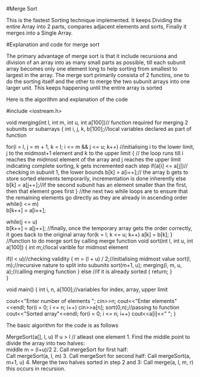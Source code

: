 #Merge Sort

This is the fastest Sorting technique implemented.
It keeps Dividing the entire Array into 2 parts, compares adjacent elements and sorts, Finally it merges into a Single Array.

#Explanation and code for merge sort

The primary advantage of merge sort is that it include recursiona and division of an array into as many small parts as possible, till each subunit array becomes only one element long to help sorting from smallest to largest in the array.
The merge sort primarily consista of 2 functins, one to do the sorting itself and the other to merge the two subunit arrays into one larger unit.
This keeps happening until the entire array is sorted

Here is the algorithm and explanation of the code

#include <iostream.h>

void merging(int l, int m, int u, int a[100])// function required for merging 2 subunits or subarrays 
{
   int i, j, k, b[100];//local variables declared as part of function

   for(i = l, j = m + 1, k = l; i <= m && j <= u; k++) //initialising i to the lower limit, j to the midmost+1 element and k to the upper limit
   { // the loop runs till i reaches the midmost element of the array and j reaches the upper limit indicating complete sorting, k gets incremented each step
      if(a[i] <= a[j])// checking in subunit 1, the lower bounds
         b[k] = a[i++];// the array b gets to store sorted elements temporarily, incrementation is done inherently
      else
         b[k] = a[j++];//if the second subunit has an element smaller than the first, then that element goes first
   }
   //the next two while loops are to ensure that the remaining elements go directly as they are already in ascending order
   while(i <= m)    
      b[k++] = a[i++];

   while(j <= u)   
      b[k++] = a[j++];
//finally, once the temporary array gets the order correctly, it goes back to the original array
   for(k = l; k <= u; k++)
      a[k] = b[k];
}
//function to do merge sort by calling merge function
void sort(int l, int u, int a[100]) 
{
   int m;//local varible for midmost element
   
   if(l < u)//checking validity 
   {
      m = (l + u) / 2;//initialising midmost value
      sort(l, m);//recursive nature to split into subunits
      sort(m+1, u);
      merging(l, m, u, a);//calling merging function
   } 
   else //if it is already sorted
   { 
      return;
   }   
}

void main() 
{ 
   int i, n, a[100];//variables for index, array, upper limit

  cout<<"Enter number of elements ";
  cin>>n;
  cout<<"Enter elements"<<endl;
  for(i = 0; i <= n; i++)
  cin>>a[n];
  sort(0,n);//passing to function
  cout<<"Sorted array"<<endl; 
   for(i = 0; i <= n; i++)
cout<<a[i]<<" ";
}

The basic algorithm for the code is as follows

MergeSort(a[], l,  u)
If u > l // atleast one element
     1. Find the middle point to divide the array into two halves:  
             middle m = (l+u)/2
     2. Call mergeSort for first half:   
             Call mergeSort(a, l, m)
     3. Call mergeSort for second half:
             Call mergeSort(a, m+1, u)
     4. Merge the two halves sorted in step 2 and 3:
             Call merge(a, l, m, r)
             this occurs in recursion.
             
             
             
